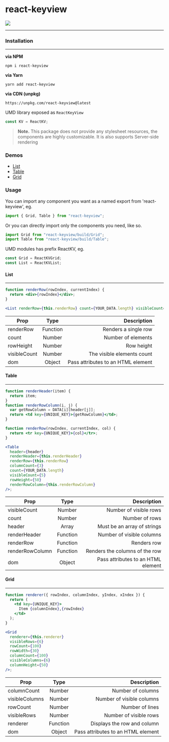 # react-keyview

![](https://res.cloudinary.com/dmtrk3yns/image/upload/q_auto:best/v1543671214/react-keyview/ezgif-4-8cd8c7d7e66d.gif)

---

### Installation

---

**via NPM**

```code
npm i react-keyview
```

**via Yarn**

```code
yarn add react-keyview
```

**via CDN (unpkg)**

```code
https://unpkg.com/react-keyview@latest
```

UMD library exposed as `ReactKeyView`

```js
const KV = ReactKV;
```

> **Note.** This package does not provide any stylesheet resources, the components are highly customizable. It is also supports Server-side rendering

### Demos

- [List](http://react-keyview.surge.sh/List/dist/)
- [Table](http://react-keyview.surge.sh/Table/dist/)
- [Grid](http://react-keyview.surge.sh/Grid/dist/)

### Usage

You can import any component you want as a named export from 'react-keyview', eg.

```jsx
import { Grid, Table } from "react-keyview";
```

Or you can directly import only the components you need, like so.

```jsx
import Grid from "react-keyview/build/Grid";
import Table from "react-keyview/build/Table";
```

UMD modules has prefix ReactKV, eg.

```jsx
const Grid = ReactKVGrid;
const List = ReactKVList;
```

#### List

---

```jsx
function renderRow(rowIndex, currentIndex) {
  return <div>{rowIndex}</div>;
}

<List renderRow={this.renderRow} count={YOUR_DATA.length} visibleCount={5} rowHeight={50} />;
```

| Prop         |   Type   |                        Description |
| ------------ | :------: | ---------------------------------: |
| renderRow    | Function |               Renders a single row |
| count        |  Number  |                 Number of elements |
| rowHeight    |  Number  |                         Row height |
| visibleCount |  Number  |         The visible elements count |
| dom          |  Object  | Pass attributes to an HTML element |

#### Table

---

```jsx
function renderHeader(item) {
  return item;
}
function renderRowColumn(i, j) {
  var getRowColumn = DATA[i][header[j]];
  return <td key={UNIQUE_KEY}>{getRowColumn}</td>;
}

function renderRow(rowIndex, currentIndex, col) {
  return <tr key={UNIQUE_KEY}>{col}</tr>;
}

<Table
  header={header}
  renderHeader={this.renderHeader}
  renderRow={this.renderRow}
  columnCount={3}
  count={YOUR_DATA.length}
  visibleCount={5}
  rowHeight={50}
  renderRowColumn={this.renderRowColumn}
/>;
```

| Prop            |   Type   |                        Description |
| --------------- | :------: | ---------------------------------: |
| visibleCount    |  Number  |             Number of visible rows |
| count           |  Number  |                     Number of rows |
| header          |  Array   |        Must be an array of strings |
| renderHeader    | Function |          Number of visible columns |
| renderRow       | Function |                        Renders row |
| renderRowColumn | Function |     Renders the columns of the row |
| dom             |  Object  | Pass attributes to an HTML element |

#### Grid

---

```jsx
function renderer({ rowIndex, columnIndex, yIndex, xIndex }) {
  return (
    <td key={UNIQUE_KEY}>
      Item {columnIndex},{rowIndex}
    </td>
  );
}

<Grid
  renderer={this.renderer}
  visibleRows={6}
  rowCount={100}
  rowWidth={30}
  columnCount={100}
  visibleColumns={6}
  columnHeight={50}
/>;
```

| Prop           |   Type   |                        Description |
| -------------- | :------: | ---------------------------------: |
| columnCount    |  Number  |                  Number of columns |
| visibleColumns |  Number  |          Number of visible columns |
| rowCount       |  Number  |                    Number of lines |
| visibleRows    |  Number  |             Number of visible rows |
| renderer       | Function |        Displays the row and column |
| dom            |  Object  | Pass attributes to an HTML element |
